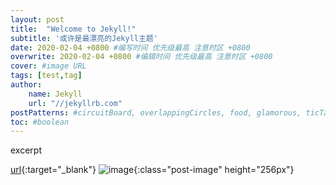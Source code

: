 ```yaml
---
layout: post
title:  "Welcome to Jekyll!"
subtitle: '或许是最漂亮的Jekyll主题'
date: 2020-02-04 +0800 #编写时间 优先级最高 注意时区 +0800
overwrite: 2020-02-04 +0800 #编辑时间 优先级最高 注意时区 +0800
cover: #image URL
tags: [test,tag]
author:
    name: Jekyll
    url: "//jekyllrb.com"
postPatterns: #circuitBoard, overlappingCircles, food, glamorous, ticTacToe, seaOfClouds
toc: #boolean
---
```


excerpt

<!--excerpt-->

[url](URL){:target="_blank"}
![image](URL){:class="post-image"  height="256px"}